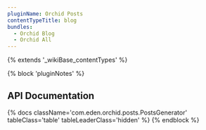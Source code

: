 ```yaml
---
pluginName: Orchid Posts
contentTypeTitle: blog
bundles:
  - Orchid Blog
  - Orchid All
---
```


{% extends '_wikiBase_contentTypes' %}

{% block 'pluginNotes' %}
## API Documentation

{% docs className='com.eden.orchid.posts.PostsGenerator' tableClass='table' tableLeaderClass='hidden' %}
{% endblock %}
